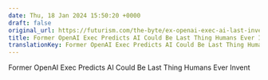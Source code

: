 ```yaml
---
date: Thu, 18 Jan 2024 15:50:20 +0000
draft: false
original_url: https://futurism.com/the-byte/ex-openai-exec-ai-last-invention
title: Former OpenAI Exec Predicts AI Could Be Last Thing Humans Ever Invent
translationKey: Former OpenAI Exec Predicts AI Could Be Last Thing Humans Ever Invent
---
```


Former OpenAI Exec Predicts AI Could Be Last Thing Humans Ever Invent